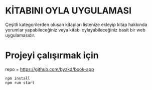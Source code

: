 # KİTABINI OYLA UYGULAMASI

Çeşitli kategorilerden oluşan kitapları listenize ekleyip kitap hakkında yorumlar yapabileceğiniz veya kitabı oylayabileceğiniz basit bir web uygulamasıdır.
# Projeyi çalışırmak için
repo = https://github.com/byzkd/book-app
```
npm install
npm run start
```
